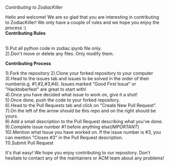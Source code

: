 *Contributing to ZodiacKiller*

Hello and welcome! We are so glad that you are interesting in contributing to ZodiacKiller!
We only have a couple of rules and we hope you enjoy the process :)<br />
**Contributing Rules**<br /><br />

   1).Put all python code in zodiac.ipynb file only.<br />
   2).Don't move or delete any files. Only modify them.<br />

**Contributing Process**<br />

   1).Fork the repository
   2).Clone your forked repository to your computer<br />
   3).Head to the issues tab and issues to be solved in the order of their number(e.g. #1,#2,#3,#4). Issues marked "Good First Issue" or "Hacktoberfest" are great to start with!<br />
   4).Once you have decided what issue to work on, give it a shot!<br />
   5).Once done, push the code to your forked repository.<br />
   6).Head to the Pull Requests tab and click on "Create New Pull Request".<br />
   7).On the left of the arrow should be this repo and on the right should be yours.<br />
   8).Add a small description to the Pull Request describing what you've done.<br />
   9).Complete issue number #1 before anything else(*IMPORTANT*)<br />
   10).Mention what Issue you have worked on. If the issue number is #3, you can mention "Closes #3" in the Pull Request description.<br />
   11).Submit Pull Request<br />

It's that easy! We hope you enjoy contributing to our repository. Don't hesitate to contact any of the maintainers or ACM team about any problems!
